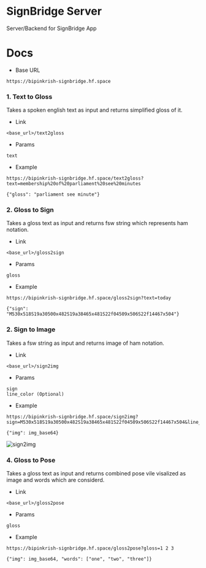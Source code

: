 # SignBridge Server

Server/Backend for SignBridge App

# Docs

* Base URL

```
https://bipinkrish-signbridge.hf.space
```

### 1. Text to Gloss

Takes a spoken english text as input and returns simplified gloss of it.

* Link

```
<base_url>/text2gloss
```

* Params
  
```
text
```

* Example

```
https://bipinkrish-signbridge.hf.space/text2gloss?text=membership%20of%20parliament%20see%20minutes
```

```
{"gloss": "parliament see minute"}
```


### 2. Gloss to Sign

Takes a gloss text as input and returns fsw string which represents ham notation.

* Link

```
<base_url>/gloss2sign
```

* Params
  
```
gloss
```

* Example

```
https://bipinkrish-signbridge.hf.space/gloss2sign?text=today
```

```
{"sign": "M530x518S19a30500x482S19a38465x481S22f04509x506S22f14467x504"}
```

### 2. Sign to Image

Takes a fsw string as input and returns image of ham notation.

* Link

```
<base_url>/sign2img
```

* Params
  
```
sign
line_color (Optional)
```

* Example

```
https://bipinkrish-signbridge.hf.space/sign2img?sign=M530x518S19a30500x482S19a38465x481S22f04509x506S22f14467x504&line_color=10,23,122,255
```

```
{"img": img_base64}
```

![sign2img](https://github.com/SignBridgeApp/server/assets/87369440/542e93ed-3138-47b2-a777-4aa0739b6cf7)


### 4. Gloss to Pose

Takes a gloss text as input and returns combined pose vile visalized as image and words which are considerd.

* Link

```
<base_url>/gloss2pose
```

* Params
  
```
gloss
```

* Example

```
https://bipinkrish-signbridge.hf.space/gloss2pose?gloss=1 2 3
```

```
{"img": img_base64, "words": ["one", "two", "three"]}
```
